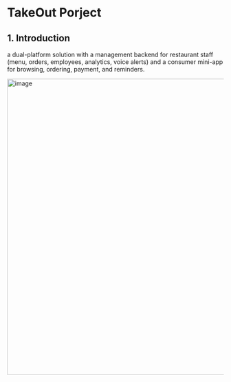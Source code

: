 # TakeOut Porject

## 1. Introduction

a dual-platform solution with a management backend for restaurant staff (menu, orders, employees, analytics, voice alerts) and a consumer mini-app for browsing, ordering, payment, and reminders.

<img width="688" height="688" alt="image" src="https://github.com/user-attachments/assets/d695c682-6ce3-417e-bc5c-5f8b7ac38721" />
